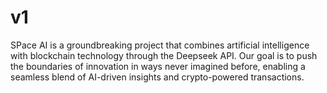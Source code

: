 # v1
SPace AI is a groundbreaking project that combines artificial intelligence with blockchain technology through the Deepseek API. Our goal is to push the boundaries of innovation in ways never imagined before, enabling a seamless blend of AI-driven insights and crypto-powered transactions.
